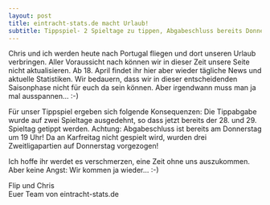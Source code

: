 ```yaml
---
layout: post
title: eintracht-stats.de macht Urlaub!
subtitle: Tippspiel- 2 Spieltage zu tippen, Abgabeschluss bereits Donnerstag, 19 Uhr!!!
---
```


Chris und ich werden heute nach Portugal fliegen und dort unseren Urlaub verbringen. Aller Voraussicht nach können wir in dieser Zeit unsere Seite nicht aktualisieren. Ab 18. April findet ihr hier aber wieder tägliche News und aktuelle Statistiken. Wir bedauern, dass wir in dieser entscheidenden Saisonphase nicht für euch da sein können. Aber irgendwann muss man ja mal ausspannen... :-)

Für unser Tippspiel ergeben sich folgende Konsequenzen: Die Tippabgabe wurde auf zwei Spieltage ausgedehnt, so dass jetzt bereits der 28. und 29. Spieltag getippt werden. Achtung: Abgabeschluss ist bereits am Donnerstag um 19 Uhr! Da an Karfreitag nicht gespielt wird, wurden drei Zweitligapartien auf Donnerstag vorgezogen!

Ich hoffe ihr werdet es verschmerzen, eine Zeit ohne uns auszukommen. Aber keine Angst: Wir kommen ja wieder... :-)

Flip und Chris  
Euer Team von eintracht-stats.de
